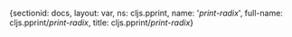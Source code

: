{sectionid: docs, layout: var, ns: cljs.pprint, name: '*print-radix*', full-name: cljs.pprint/*print-radix*,
  title: cljs.pprint/*print-radix*}
